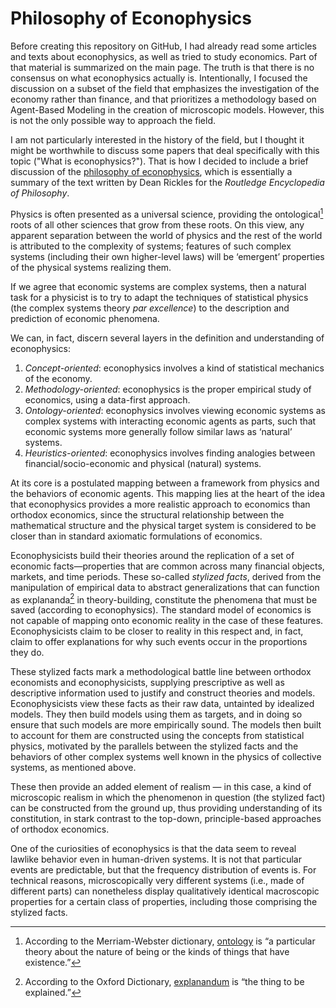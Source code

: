 # Philosophy of Econophysics

Before creating this repository on GitHub, I had already read some articles and texts about econophysics, as well as tried to study economics. Part of that material is summarized on the main page. The truth is that there is no consensus on what econophysics actually is. Intentionally, I focused the discussion on a subset of the field that emphasizes the investigation of the economy rather than finance, and that prioritizes a methodology based on Agent-Based Modeling in the creation of microscopic models. However, this is not the only possible way to approach the field.

I am not particularly interested in the history of the field, but I thought it might be worthwhile to discuss some papers that deal specifically with this topic ("What is econophysics?"). That is how I decided to include a brief discussion of the [philosophy of econophysics](https://www.rep.routledge.com/articles/thematic/philosophy-of-econophysics/v-1/bibliography/philosophy-of-econophysics-bib#Q143BIBENT3), which is essentially a summary of the text written by Dean Rickles for the *Routledge Encyclopedia of Philosophy*.

Physics is often presented as a universal science, providing the ontological[^1] roots of all other sciences that grow from these roots. On this view, any apparent separation between the world of physics and the rest of the world is attributed to the complexity of systems; features of such complex systems (including their own higher-level laws) will be ‘emergent’ properties of the physical systems realizing them.

If we agree that economic systems are complex systems, then a natural task for a physicist is to try to adapt the techniques of statistical physics (the complex systems theory *par excellence*) to the description and prediction of economic phenomena.

We can, in fact, discern several layers in the definition and understanding of econophysics:
1. *Concept-oriented*: econophysics involves a kind of statistical mechanics of the economy.  
2. *Methodology-oriented*: econophysics is the proper empirical study of economics, using a data-first approach.  
3. *Ontology-oriented*: econophysics involves viewing economic systems as complex systems with interacting economic agents as parts, such that economic systems more generally follow similar laws as ‘natural’ systems.  
4. *Heuristics-oriented*: econophysics involves finding analogies between financial/socio-economic and physical (natural) systems.

At its core is a postulated mapping between a framework from physics and the behaviors of economic agents. This mapping lies at the heart of the idea that econophysics provides a more realistic approach to economics than orthodox economics, since the structural relationship between the mathematical structure and the physical target system is considered to be closer than in standard axiomatic formulations of economics.

Econophysicists build their theories around the replication of a set of economic facts—properties that are common across many financial objects, markets, and time periods. These so-called *stylized facts*, derived from the manipulation of empirical data to abstract generalizations that can function as explananda[^2] in theory-building, constitute the phenomena that must be saved (according to econophysics). The standard model of economics is not capable of mapping onto economic reality in the case of these features. Econophysicists claim to be closer to reality in this respect and, in fact, claim to offer explanations for why such events occur in the proportions they do.

These stylized facts mark a methodological battle line between orthodox economists and econophysicists, supplying prescriptive as well as descriptive information used to justify and construct theories and models. Econophysicists view these facts as their raw data, untainted by idealized models. They then build models using them as targets, and in doing so ensure that such models are more empirically sound. The models then built to account for them are constructed using the concepts from statistical physics, motivated by the parallels between the stylized facts and the behaviors of other complex systems well known in the physics of collective systems, as mentioned above.  

These then provide an added element of realism — in this case, a kind of microscopic realism in which the phenomenon in question (the stylized fact) can be constructed from the ground up, thus providing understanding of its constitution, in stark contrast to the top-down, principle-based approaches of orthodox economics.

One of the curiosities of econophysics is that the data seem to reveal lawlike behavior even in human-driven systems. It is not that particular events are predictable, but that the frequency distribution of events is. For technical reasons, microscopically very different systems (i.e., made of different parts) can nonetheless display qualitatively identical macroscopic properties for a certain class of 
properties, including those comprising the stylized facts.



[^1]: According to the Merriam-Webster dictionary, [ontology](https://www.merriam-webster.com/dictionary/ontology) is “a particular theory about the nature of being or the kinds of things that have existence.”  
[^2]: According to the Oxford Dictionary, [explanandum](https://www.oed.com/dictionary/explanandum_n?tab=meaning_and_use) is “the thing to be explained.”
